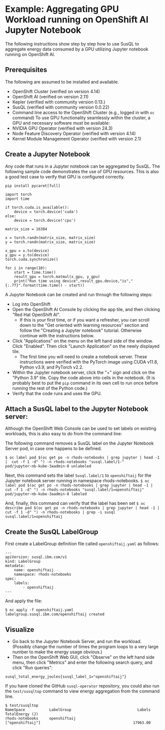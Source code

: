 # Example: Aggregating GPU Workload running on OpenShift AI Jupyter Notebook

The following instructions show step by step how to use SusQL to aggregate energy data
consumed by a GPU utilizing Jupyter notebook running on OpenShift AI.

## Prerequisites
The following are assumed to be installed and available.
- OpenShift Cluster (verified on version 4.14)
- OpenShift AI (verified on version 2.11)
- Kepler (verified with community version 0.13.)
- SusQL (verified with community version 0.0.22)
- Command line access to the OpenShift Cluster (e.g., logged in with `oc` command)
To use GPU functionality seamlessly within the cluster, a GPU and necessary software must be available:
- NVIDIA GPU Operator (verified with version 24.3)
- Node Feature Discovery Operator (verified with version 4.14)
- Kernel Module Management Operator (verified with version 2.1)

##  Create a Jupyter Notebook 

Any code that runs in a Jupyter notebook can be aggregated by SusQL. The following sample code
demonstrates the use of GPU resources. This is also a good test case to verify that GPU is
configured correctly.

```
pip install pycaret[full]

import torch
import time

if torch.cuda.is_available():
    device = torch.device('cuda')
else:
    device = torch.device('cpu')

matrix_size = 16384

x = torch.randn(matrix_size, matrix_size)
y = torch.randn(matrix_size, matrix_size)

x_gpu = x.to(device)
y_gpu = y.to(device)
torch.cuda.synchronize()

for i in range(10):
    start = time.time()
    result_gpu = torch.matmul(x_gpu, y_gpu)
    print("Run time using device",result_gpu.device,"is","{:.7f}".format(time.time() - start))
```

A Jupyter Notebook can be created and run through the following steps:

- Log into OpenShift
- Open the OpenShift AI Console by clicking the app tile, and then clicking "Red Hat OpenShift AI".
  - If this is your first time, or if you want a refresher, you can scroll down to the "Get oriented with learning resources" section 
    and follow the "Creating a Jupyter notebook" tutorial. Otherwise continue with the instructions below.
- Click "Applications" on the menu on the left hand side of the window. Click "Enabled". Then click "Launch Application" on the newly displayed tile.
  - The first time you will need to create a notebook server. These instructions were verified with the PyTorch image using CUDA v11.8, Python v3.9, and PyTorch v2.2.
- Within the Jupyter notebook server, click the "+" sign and click on the "Python 3.9" tile. Copy the code above into cells in the notebook.
  (It is probably best to put the `pip` command in its own cell to run once before running the rest of the Python code.)
- Verify that the code runs and uses the GPU.


## Attach a SusQL label to the Jupyter Notebook server:

Although the OpenShift Web Console can be used to set labels on existing workloads, this is also easy to do from the command line:

The following command removes a SusQL label on the Jupyter Notebook Server pod, in case one happens to be defined.
```
$ oc label pod $(oc get po -n rhods-notebooks | grep jupyter | head -1 |  cut -f 1 -d" ") -n rhods-notebooks "susql.label/1-"
pod/jupyter-nb-kube-3aadmin-0 unlabeled
```

Next, this command sets the label `Susql.label/1` to `openshiftaij` for the Jupyter notebook server running in namespace rhods-notebooks.
``
$ oc label pod $(oc get po -n rhods-notebooks | grep jupyter | head -1 |  cut -f 1 -d" ") -n rhods-notebooks "susql.label/1=openshiftaij"
pod/jupyter-nb-kube-3aadmin-0 labeled
``

And, finally, this command can verify that the label has been set
``
$ oc describe pod $(oc get po -n rhods-notebooks | grep jupyter | head -1 |  cut -f 1 -d" ") -n rhods-notebooks | grep -i susql
                  susql.label/1=openshiftaij
``

## Create the SusQL LabelGroup

First create a LabelGroup definition file called `openshiftaij.yaml` as follows:
```
---
apiVersion: susql.ibm.com/v1
kind: LabelGroup
metadata:
    name: openshiftaij
    namespace: rhods-notebooks
spec:
    labels:
        - openshiftaij
---
```
And apply the file:
```
$ oc apply -f openshiftaij.yaml
labelgroup.susql.ibm.com/openshiftaij created
```

## Visualize 

- Go back to the Jupyter Notebook Server, and run the workload.
 (Possibly change the number of times the program loops to a very large number to make the energy usage obvious.)
- Then on the OpenShift Web GUI, click "Observe" on the left hand side menu, then click "Metrics" and enter the following search
query, and click "Run queries":
```
susql_total_energy_joules{susql_label_1="openshiftaij"}
```

If you have cloned the GitHub `susql-operator` repository, you could also run the `test/susqltop` command to view energy aggregation from the command line.

```
$ test/susqltop
NameSpace           LabelGroup                              Labels                                                    TotalEnergy (J)
rhods-notebooks     openshiftaij                            ["openshiftaij"]                                          17963.00
```
